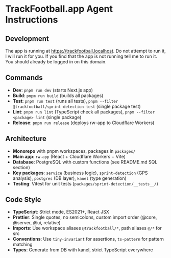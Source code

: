 # TrackFootball.app Agent Instructions

## Development

The app is running at https://trackfootball.localhost. Do not attempt to run it, I will run it for you. If you find that the app is not running tell me to run it. You should already be logged in on this domain.

## Commands
- **Dev**: `pnpm run dev` (starts Next.js app)
- **Build**: `pnpm run build` (builds all packages)
- **Test**: `pnpm run test` (runs all tests), `pnpm --filter @trackfootball/sprint-detection test` (single package test)
- **Lint**: `pnpm run lint` (TypeScript check all packages), `pnpm --filter <package> lint` (single package)
- **Release**: `pnpm run release` (deploys rw-app to Cloudflare Workers)

## Architecture
- **Monorepo** with pnpm workspaces, packages in `packages/`
- **Main app**: `rw-app` (React + Cloudflare Workers + Vite)
- **Database**: PostgreSQL with custom functions (see README.md SQL section)
- **Key packages**: `service` (business logic), `sprint-detection` (GPS analysis), `postgres` (DB layer), `kanel` (type generation)
- **Testing**: Vitest for unit tests (`packages/sprint-detection/__tests__/`)

## Code Style
- **TypeScript**: Strict mode, ES2021+, React JSX
- **Prettier**: Single quotes, no semicolons, custom import order (@core, @server, @ui, relative)
- **Imports**: Use workspace aliases `@trackfootball/*`, path aliases `@/*` for src
- **Conventions**: Use `tiny-invariant` for assertions, `ts-pattern` for pattern matching
- **Types**: Generate from DB with kanel, strict TypeScript everywhere
